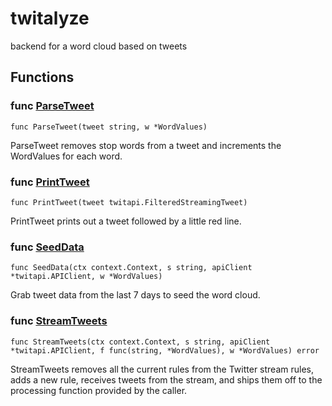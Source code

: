 # twitalyze
backend for a word cloud based on tweets

## Functions

### func [ParseTweet](/main.go#L65)

`func ParseTweet(tweet string, w *WordValues)`

ParseTweet removes stop words from a tweet and increments the WordValues for each word.

### func [PrintTweet](/main.go#L60)

`func PrintTweet(tweet twitapi.FilteredStreamingTweet)`

PrintTweet prints out a tweet followed by a little red line.

### func [SeedData](/main.go#L32)

`func SeedData(ctx context.Context, s string, apiClient *twitapi.APIClient, w *WordValues)`

Grab tweet data from the last 7 days to seed the word cloud.

### func [StreamTweets](/main.go#L83)

`func StreamTweets(ctx context.Context, s string, apiClient *twitapi.APIClient, f func(string, *WordValues), w *WordValues) error`

StreamTweets removes all the current rules from the Twitter stream rules,
adds a new rule, receives tweets from the stream, and ships them off to
the processing function provided by the caller.
